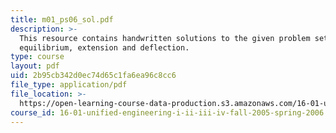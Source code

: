 ```yaml
---
title: m01_ps06_sol.pdf
description: >-
  This resource contains handwritten solutions to the given problem set on
  equilibrium, extension and deflection.
type: course
layout: pdf
uid: 2b95cb342d0ec74d65c1fa6ea96c8cc6
file_type: application/pdf
file_location: >-
  https://open-learning-course-data-production.s3.amazonaws.com/16-01-unified-engineering-i-ii-iii-iv-fall-2005-spring-2006/2b95cb342d0ec74d65c1fa6ea96c8cc6_m01_ps06_sol.pdf
course_id: 16-01-unified-engineering-i-ii-iii-iv-fall-2005-spring-2006
---
```

